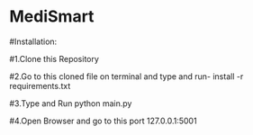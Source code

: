 # MediSmart
#Installation:

#1.Clone this Repository

#2.Go to this cloned file on terminal and type and run- install -r requirements.txt

#3.Type and Run python main.py

#4.Open Browser and go to this port 127.0.0.1:5001
